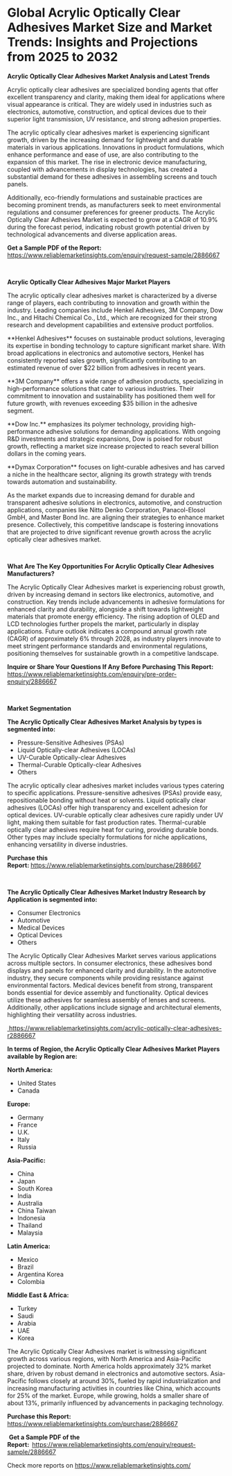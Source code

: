 <p><h1>Global Acrylic Optically Clear Adhesives Market Size and Market Trends: Insights and Projections from 2025 to 2032</h1></p><p><strong>Acrylic Optically Clear Adhesives Market Analysis and Latest Trends</strong></p>
<p><p>Acrylic optically clear adhesives are specialized bonding agents that offer excellent transparency and clarity, making them ideal for applications where visual appearance is critical. They are widely used in industries such as electronics, automotive, construction, and optical devices due to their superior light transmission, UV resistance, and strong adhesion properties. </p><p>The acrylic optically clear adhesives market is experiencing significant growth, driven by the increasing demand for lightweight and durable materials in various applications. Innovations in product formulations, which enhance performance and ease of use, are also contributing to the expansion of this market. The rise in electronic device manufacturing, coupled with advancements in display technologies, has created a substantial demand for these adhesives in assembling screens and touch panels. </p><p>Additionally, eco-friendly formulations and sustainable practices are becoming prominent trends, as manufacturers seek to meet environmental regulations and consumer preferences for greener products. The Acrylic Optically Clear Adhesives Market is expected to grow at a CAGR of 10.9% during the forecast period, indicating robust growth potential driven by technological advancements and diverse application areas.</p></p>
<p><strong>Get a Sample PDF of the Report:&nbsp;</strong> <a href="https://www.reliablemarketinsights.com/enquiry/request-sample/2886667?utm_campaign=3011&utm_medium=2&utm_source=Github&utm_content=ia&utm_term=13032025&utm_id=acrylic-optically-clear-adhesives">https://www.reliablemarketinsights.com/enquiry/request-sample/2886667</a></p>
<p>&nbsp;</p>
<p><strong>Acrylic Optically Clear Adhesives Major Market Players</strong></p>
<p><p>The acrylic optically clear adhesives market is characterized by a diverse range of players, each contributing to innovation and growth within the industry. Leading companies include Henkel Adhesives, 3M Company, Dow Inc., and Hitachi Chemical Co., Ltd., which are recognized for their strong research and development capabilities and extensive product portfolios. </p><p>**Henkel Adhesives** focuses on sustainable product solutions, leveraging its expertise in bonding technology to capture significant market share. With broad applications in electronics and automotive sectors, Henkel has consistently reported sales growth, significantly contributing to an estimated revenue of over $22 billion from adhesives in recent years.</p><p>**3M Company** offers a wide range of adhesion products, specializing in high-performance solutions that cater to various industries. Their commitment to innovation and sustainability has positioned them well for future growth, with revenues exceeding $35 billion in the adhesive segment. </p><p>**Dow Inc.** emphasizes its polymer technology, providing high-performance adhesive solutions for demanding applications. With ongoing R&D investments and strategic expansions, Dow is poised for robust growth, reflecting a market size increase projected to reach several billion dollars in the coming years.</p><p>**Dymax Corporation** focuses on light-curable adhesives and has carved a niche in the healthcare sector, aligning its growth strategy with trends towards automation and sustainability. </p><p>As the market expands due to increasing demand for durable and transparent adhesive solutions in electronics, automotive, and construction applications, companies like Nitto Denko Corporation, Panacol-Elosol GmbH, and Master Bond Inc. are aligning their strategies to enhance market presence. Collectively, this competitive landscape is fostering innovations that are projected to drive significant revenue growth across the acrylic optically clear adhesives market.</p></p>
<p>&nbsp;</p>
<p><strong>What Are The Key Opportunities For Acrylic Optically Clear Adhesives Manufacturers?</strong></p>
<p><p>The Acrylic Optically Clear Adhesives market is experiencing robust growth, driven by increasing demand in sectors like electronics, automotive, and construction. Key trends include advancements in adhesive formulations for enhanced clarity and durability, alongside a shift towards lightweight materials that promote energy efficiency. The rising adoption of OLED and LCD technologies further propels the market, particularly in display applications. Future outlook indicates a compound annual growth rate (CAGR) of approximately 6% through 2028, as industry players innovate to meet stringent performance standards and environmental regulations, positioning themselves for sustainable growth in a competitive landscape.</p></p>
<p><strong>Inquire or Share Your Questions If Any Before Purchasing This Report:</strong> <a href="https://www.reliablemarketinsights.com/enquiry/pre-order-enquiry/2886667?utm_campaign=3011&utm_medium=2&utm_source=Github&utm_content=ia&utm_term=13032025&utm_id=acrylic-optically-clear-adhesives">https://www.reliablemarketinsights.com/enquiry/pre-order-enquiry/2886667</a></p>
<p>&nbsp;</p>
<p><strong>Market Segmentation</strong></p>
<p><strong>The Acrylic Optically Clear Adhesives Market Analysis by types is segmented into:</strong></p>
<p><ul><li>Pressure-Sensitive Adhesives (PSAs)</li><li>Liquid Optically-clear Adhesives (LOCAs)</li><li>UV-Curable Optically-clear Adhesives</li><li>Thermal-Curable Optically-clear Adhesives</li><li>Others</li></ul></p>
<p><p>The acrylic optically clear adhesives market includes various types catering to specific applications. Pressure-sensitive adhesives (PSAs) provide easy, repositionable bonding without heat or solvents. Liquid optically clear adhesives (LOCAs) offer high transparency and excellent adhesion for optical devices. UV-curable optically clear adhesives cure rapidly under UV light, making them suitable for fast production rates. Thermal-curable optically clear adhesives require heat for curing, providing durable bonds. Other types may include specialty formulations for niche applications, enhancing versatility in diverse industries.</p></p>
<p><strong>Purchase this Report:&nbsp;</strong><a href="https://www.reliablemarketinsights.com/purchase/2886667?utm_campaign=3011&utm_medium=2&utm_source=Github&utm_content=ia&utm_term=13032025&utm_id=acrylic-optically-clear-adhesives">https://www.reliablemarketinsights.com/purchase/2886667</a></p>
<p>&nbsp;</p>
<p><strong>The Acrylic Optically Clear Adhesives Market Industry Research by Application is segmented into:</strong></p>
<p><ul><li>Consumer Electronics</li><li>Automotive</li><li>Medical Devices</li><li>Optical Devices</li><li>Others</li></ul></p>
<p><p>The Acrylic Optically Clear Adhesives Market serves various applications across multiple sectors. In consumer electronics, these adhesives bond displays and panels for enhanced clarity and durability. In the automotive industry, they secure components while providing resistance against environmental factors. Medical devices benefit from strong, transparent bonds essential for device assembly and functionality. Optical devices utilize these adhesives for seamless assembly of lenses and screens. Additionally, other applications include signage and architectural elements, highlighting their versatility across industries.</p></p>
<p><a href="https://www.reliablemarketinsights.com/acrylic-optically-clear-adhesives-r2886667?utm_campaign=3011&utm_medium=2&utm_source=Github&utm_content=ia&utm_term=13032025&utm_id=acrylic-optically-clear-adhesives">&nbsp;https://www.reliablemarketinsights.com/acrylic-optically-clear-adhesives-r2886667</a></p>
<p><strong>In terms of Region, the Acrylic Optically Clear Adhesives Market Players available by Region are:</strong></p>
<p>
    <p> <strong> North America: </strong>
        <ul>
            <li>United States</li>
            <li>Canada</li>
        </ul>
        </p> 
    <p> <strong> Europe: </strong>
        <ul>
            <li>Germany</li>
            <li>France</li>
            <li>U.K.</li>
            <li>Italy</li>
            <li>Russia</li>
        </ul>
        </p> 
    <p> <strong> Asia-Pacific: </strong>
        <ul>
            <li>China</li>
            <li>Japan</li>
            <li>South Korea</li>
            <li>India</li>
            <li>Australia</li>
            <li>China Taiwan</li>
            <li>Indonesia</li>
            <li>Thailand</li>
            <li>Malaysia</li>
        </ul>
        </p> 
    <p> <strong> Latin America: </strong>
        <ul>
            <li>Mexico</li>
            <li>Brazil</li>
            <li>Argentina Korea</li>
            <li>Colombia</li>
        </ul>
        </p> 
    <p> <strong> Middle East & Africa: </strong>
        <ul>
            <li>Turkey</li>
            <li>Saudi</li>
            <li>Arabia</li>
            <li>UAE</li>
            <li>Korea</li>
        </ul>
    </p>
    </p>
<p><p>The Acrylic Optically Clear Adhesives market is witnessing significant growth across various regions, with North America and Asia-Pacific projected to dominate. North America holds approximately 32% market share, driven by robust demand in electronics and automotive sectors. Asia-Pacific follows closely at around 30%, fueled by rapid industrialization and increasing manufacturing activities in countries like China, which accounts for 25% of the market. Europe, while growing, holds a smaller share of about 13%, primarily influenced by advancements in packaging technology.</p></p>
<p><strong>Purchase this Report: </strong><a href="https://www.reliablemarketinsights.com/purchase/2886667?utm_campaign=3011&utm_medium=2&utm_source=Github&utm_content=ia&utm_term=13032025&utm_id=acrylic-optically-clear-adhesives">https://www.reliablemarketinsights.com/purchase/2886667</a></p>
<p>&nbsp;<strong>Get a Sample PDF of the Report:&nbsp;&nbsp;</strong><a href="https://www.reliablemarketinsights.com/enquiry/request-sample/2886667?utm_campaign=3011&utm_medium=2&utm_source=Github&utm_content=ia&utm_term=13032025&utm_id=acrylic-optically-clear-adhesives">https://www.reliablemarketinsights.com/enquiry/request-sample/2886667</a></p>
<p><strong></strong></p>
<p>Check more reports on <a href="https://www.reliablemarketinsights.com/?utm_campaign=3011&utm_medium=2&utm_source=Github&utm_content=ia&utm_term=13032025&utm_id=acrylic-optically-clear-adhesives">https://www.reliablemarketinsights.com/</a></p>